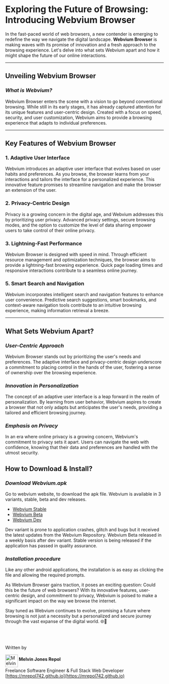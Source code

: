 # Exploring the Future of Browsing: Introducing Webvium Browser

In the fast-paced world of web browsers, a new contender is emerging to redefine the way we navigate the digital landscape. **Webvium Browser** is making waves with its promise of innovation and a fresh approach to the browsing experience. Let's delve into what sets Webvium apart and how it might shape the future of our online interactions.

---

## **Unveiling Webvium Browser**

### *What is Webvium?*

Webvium Browser enters the scene with a vision to go beyond conventional browsing. While still in its early stages, it has already captured attention for its unique features and user-centric design. Created with a focus on speed, security, and user customization, Webvium aims to provide a browsing experience that adapts to individual preferences.

---

## **Key Features of Webvium Browser**

### 1. **Adaptive User Interface**

Webvium introduces an adaptive user interface that evolves based on user habits and preferences. As you browse, the browser learns from your interactions and tailors the interface for a personalized experience. This innovative feature promises to streamline navigation and make the browser an extension of the user.

### 2. **Privacy-Centric Design**

Privacy is a growing concern in the digital age, and Webvium addresses this by prioritizing user privacy. Advanced privacy settings, secure browsing modes, and the option to customize the level of data sharing empower users to take control of their online privacy.

### 3. **Lightning-Fast Performance**

Webvium Browser is designed with speed in mind. Through efficient resource management and optimization techniques, the browser aims to provide a lightning-fast browsing experience. Quick page loading times and responsive interactions contribute to a seamless online journey.


### 5. **Smart Search and Navigation**

Webvium incorporates intelligent search and navigation features to enhance user convenience. Predictive search suggestions, smart bookmarks, and context-aware navigation tools contribute to an intuitive browsing experience, making information retrieval a breeze.

---

## **What Sets Webvium Apart?**

### *User-Centric Approach*

Webvium Browser stands out by prioritizing the user's needs and preferences. The adaptive interface and privacy-centric design underscore a commitment to placing control in the hands of the user, fostering a sense of ownership over the browsing experience.

### *Innovation in Personalization*

The concept of an adaptive user interface is a leap forward in the realm of personalization. By learning from user behavior, Webvium aspires to create a browser that not only adapts but anticipates the user's needs, providing a tailored and efficient browsing journey.

### *Emphasis on Privacy*

In an era where online privacy is a growing concern, Webvium's commitment to privacy sets it apart. Users can navigate the web with confidence, knowing that their data and preferences are handled with the utmost security.

## **How to Download & Install?**

### *Download Webvium.apk*

Go to webvium website, to download the apk file. Webvium is available in 3 variants, stable, beta and dev releases.
- [Webvium Stable](https://mrepol742.github.io/webvium)
- [Webvium Beta](https://mrepol742.github.io/webviumbeta)
- [Webvium Dev](https://mrepol742.github.io/webviumdev)

Dev variant is prone to application crashes, glitch and bugs but it received the latest updates from the Webvium Repository. Webvium Beta released in a weekly basis after dev variant. Stable version is being released if the application has passed in quality assurance.

### *Installation procedure*

Like any other android applications, the installation is as easy as clicking the file and allowing the required prompts. 

As Webvium Browser gains traction, it poses an exciting question: Could this be the future of web browsers? With its innovative features, user-centric design, and commitment to privacy, Webvium is poised to make a significant impact on the way we browse the internet.

Stay tuned as Webvium continues to evolve, promising a future where browsing is not just a necessity but a personalized and secure journey through the vast expanse of the digital world. 🌐🚀

<br><br><br>
Written by

<img src="https://mrepol742.github.io/images/melvin-jones-repol.circle.png" align="left" width="40px" alt="Melvin Jones Repol Picture"/>

#### Melvin Jones Repol
Freelance Software Engineer & Full Stack Web Developer <br>
[https://mrepol742.github.io](https://mrepol742.github.io)
